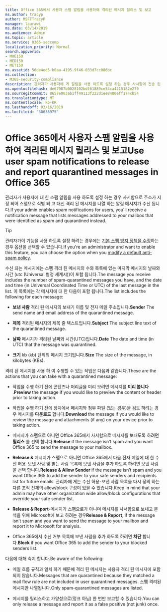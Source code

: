 ```yaml
---
title: Office 365에서 사용자 스팸 알림을 사용하여 격리된 메시지 릴리스 및 보고
ms.author: tracyp
author: MSFTTracyP
manager: laurawi
ms.date: 03/14/2019
ms.audience: Admin
ms.topic: article
ms.service: O365-seccomp
localization_priority: Normal
search.appverid:
- MOE150
- MED150
- MET150
ms.assetid: 56de4ed5-b0aa-4195-9f46-033d7cc086bc
ms.collection:
- M365-security-compliance
description: 관리자가 사용자에 게 알림을 사용 하도록 설정 하는 경우 사서함에 전송 된 메시지를 스팸, 대량 또는 피싱 메시지로 식별 하는 알림 메시지가 표시 됩니다. 알림을 받은 후에는 메시지를 해제 하거나 보고할 수 있습니다.
ms.openlocfilehash: de67987b0028102bdf61889ce54ca4215182e279
ms.sourcegitcommit: 8657e003ab1ff49113f222d1ee8400eff174cb54
ms.translationtype: MT
ms.contentlocale: ko-KR
ms.lasthandoff: 03/16/2019
ms.locfileid: "30638975"
---
```

# <a name="use-user-spam-notifications-to-release-and-report-quarantined-messages-in-office-365"></a><span data-ttu-id="ceb23-104">Office 365에서 사용자 스팸 알림을 사용하여 격리된 메시지 릴리스 및 보고</span><span class="sxs-lookup"><span data-stu-id="ceb23-104">Use user spam notifications to release and report quarantined messages in Office 365</span></span>

<span data-ttu-id="ceb23-105">관리자가 사용자에 대 한 스팸 알림을 사용 하도록 설정 하는 경우 사서함으로 주소가 지정 되어 스팸으로 식별 되 고 대신 격리 된 메시지를 나열 하는 알림 메시지가 수신 됩니다.</span><span class="sxs-lookup"><span data-stu-id="ceb23-105">If your admin enables spam notifications for users, you'll receive a notification message that lists messages addressed to your mailbox that were identified as spam and quarantined instead.</span></span>
  
> [!TIP]
> <span data-ttu-id="ceb23-106">관리자가이 기능을 사용 하도록 설정 하려는 경우에는 [기본 스팸 방지 정책을 수정](https://go.microsoft.com/fwlink/?LinkId=800313)하는 경우 옵션을 선택할 수 있습니다.</span><span class="sxs-lookup"><span data-stu-id="ceb23-106">If you're an administrator and want to enable this feature, you can choose the option when you [modify a default anti-spam policy](https://go.microsoft.com/fwlink/?LinkId=800313).</span></span> 
  
<span data-ttu-id="ceb23-107">수신 되는 메시지에는 스팸 격리 된 메시지의 수와 목록에 있는 마지막 메시지의 날짜와 시간 (utc (Universal 협정 세계시))이 포함 됩니다.</span><span class="sxs-lookup"><span data-stu-id="ceb23-107">The message you receive includes the number of spam-quarantined messages you have, and the date and time (in Universal Coordinated Time or UTC) of the last message in the list.</span></span> <span data-ttu-id="ceb23-108">이 목록에는 각 메시지에 대 한 다음이 포함 됩니다.</span><span class="sxs-lookup"><span data-stu-id="ceb23-108">The list includes the following for each message:</span></span>
  
- <span data-ttu-id="ceb23-109">**보낸 사람** 격리 된 메시지의 보내기 이름 및 전자 메일 주소입니다.</span><span class="sxs-lookup"><span data-stu-id="ceb23-109">**Sender** The send name and email address of the quarantined message.</span></span> 
    
- <span data-ttu-id="ceb23-110">**제목** 격리된 메시지의 제목 줄 텍스트입니다.</span><span class="sxs-lookup"><span data-stu-id="ceb23-110">**Subject** The subject line text of the quarantined message.</span></span> 
    
- <span data-ttu-id="ceb23-111">**날짜** 메시지가 격리된 날짜와 시간(UTC)입니다.</span><span class="sxs-lookup"><span data-stu-id="ceb23-111">**Date** The date and time (in UTC) that the message was quarantined.</span></span> 
    
- <span data-ttu-id="ceb23-112">**크기** kb (kb) 단위의 메시지 크기입니다.</span><span class="sxs-lookup"><span data-stu-id="ceb23-112">**Size** The size of the message, in kilobytes (KBs).</span></span> 
    
<span data-ttu-id="ceb23-113">격리 된 메시지를 사용 하 여 수행할 수 있는 작업은 다음과 같습니다.</span><span class="sxs-lookup"><span data-stu-id="ceb23-113">These are the actions that you can take with a quarantined message:</span></span>

- <span data-ttu-id="ceb23-114">작업을 수행 하기 전에 콘텐츠나 머리글을 미리 보려면 메시지를 **미리 봅니다** .</span><span class="sxs-lookup"><span data-stu-id="ceb23-114">**Preview** the message if you would like to preview the content or header prior to taking action.</span></span>

- <span data-ttu-id="ceb23-115">작업을 수행 하기 전에 장치에서 메시지와 첨부 파일 (있는 경우)을 검토 하려는 경우 메시지를 **다운로드** 합니다.</span><span class="sxs-lookup"><span data-stu-id="ceb23-115">**Download** the message if you would like to review the message and attachments (if any) on your device prior to taking action.</span></span>

- <span data-ttu-id="ceb23-116">메시지가 스팸으로 아니면 Office 365에서 사서함으로 메시지를 보내도록 하려면 **릴리스** 를 선택 합니다.</span><span class="sxs-lookup"><span data-stu-id="ceb23-116">**Release** if the message isn’t spam and you want Office 365 to send the message to your mailbox.</span></span>

- <span data-ttu-id="ceb23-117">**Release &** 메시지가 스팸으로 아니면 Office 365에서 다음 전자 메일에 대 한 수신 허용-보낸 사람 및 받는 사람 목록에 보낸 사람을 추가 하도록 하려면 보낸 사람을 선택 합니다.</span><span class="sxs-lookup"><span data-stu-id="ceb23-117">**Release & Allow Sender** if the message isn’t spam and you want Office 365 to add the sender to your safe senders and recipients list for future emails.</span></span> <span data-ttu-id="ceb23-118">관리자에 게는 수신 허용-보낸 사람 목록을 다시 정의 하는 다른 조직 전체의 allow/block 구성이 있을 수 있습니다.</span><span class="sxs-lookup"><span data-stu-id="ceb23-118">Keep in mind that your admin may have other organization wide allow/block configurations that override your safe sender list.</span></span>

- <span data-ttu-id="ceb23-119">**Release & Report**-메시지가 스팸으로가 아니며 메시지를 사서함으로 보내고 분석을 위해 Microsoft에 보고 하려는 경우</span><span class="sxs-lookup"><span data-stu-id="ceb23-119">**Release & Report**, if the message isn’t spam and you want to send the message to your mailbox and report it to Microsoft for analysis.</span></span>

- <span data-ttu-id="ceb23-120">Office 365에서 수신 거부 목록에 보낸 사람을 추가 하도록 하려면 **차단** 합니다.</span><span class="sxs-lookup"><span data-stu-id="ceb23-120">**Block** if you want Office 365 to add the sender to your blocked senders list.</span></span>

<span data-ttu-id="ceb23-121">다음에 대해 숙지 합니다.</span><span class="sxs-lookup"><span data-stu-id="ceb23-121">Be aware of the following:</span></span>
  
- <span data-ttu-id="ceb23-122">메일 흐름 규칙과 일치 하기 때문에 격리 된 메시지는 사용자 격리 된 메시지에 포함 되지 않습니다.</span><span class="sxs-lookup"><span data-stu-id="ceb23-122">Messages that are quarantined because they matched a mail flow rule are not included in user quarantined messages.</span></span> <span data-ttu-id="ceb23-123">스팸 격리된 메시지만 나열됩니다.</span><span class="sxs-lookup"><span data-stu-id="ceb23-123">Only spam-quarantined messages are listed.</span></span>
    
- <span data-ttu-id="ceb23-124">메시지를 릴리스하고 가양성으로(정크 아님) 한 번만 보고할 수 있습니다.</span><span class="sxs-lookup"><span data-stu-id="ceb23-124">You can only release a message and report it as a false positive (not junk) once.</span></span>
    

